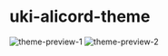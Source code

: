 # uki-alicord-theme
![theme-preview-1](https://github.com/ukivie/uki-alicord-theme/assets/158360149/a4b4e59e-8e10-4ccd-89cf-f83890a19f67)
![theme-preview-2](https://github.com/ukivie/uki-alicord-theme/assets/158360149/fb757819-a4c0-420a-a344-16fc4a738ca3)

